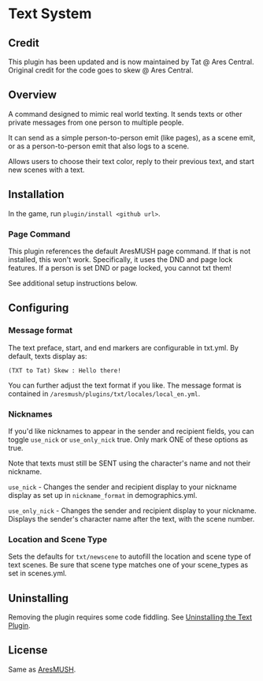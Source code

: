 # Text System

## Credit
This plugin has been updated and is now maintained by Tat @ Ares Central. Original credit for the code goes to skew @ Ares Central.

## Overview

A command designed to mimic real world texting. It sends texts or other private messages from one person to multiple people.

It can send as a simple person-to-person emit (like pages), as a scene emit, or as a person-to-person emit that also logs to a scene.

Allows users to choose their text color, reply to their previous text, and start new scenes with a text.

## Installation
In the game, run `plugin/install <github url>`.

### Page Command

This plugin references the default AresMUSH page command. If that is not installed, this won't work. Specifically, it uses the DND and page lock features. If a person is set DND or page locked, you cannot txt them!

See additional setup instructions below.

## Configuring

### Message format

The text preface, start, and end markers are configurable in txt.yml. By default, texts display as:

`(TXT to Tat) Skew : Hello there!`

You can further adjust the text format if you like. The message format is contained in `/aresmush/plugins/txt/locales/local_en.yml`.

### Nicknames

If you'd like nicknames to appear in the sender and recipient fields, you can toggle `use_nick` or `use_only_nick` true. Only mark ONE of these options as true.

Note that texts must still be SENT using the character's name and not their nickname.

`use_nick` - Changes the sender and recipient display to your nickname display as set up in `nickname_format` in demographics.yml.

`use_only_nick` - Changes the sender and recipient display to your nickname. Displays the sender's character name after the text, with the scene number.

### Location and Scene Type
Sets the defaults for `txt/newscene` to autofill the location and scene type of text scenes. Be sure that scene type matches one of your scene_types as set in scenes.yml.

## Uninstalling

Removing the plugin requires some code fiddling.  See [Uninstalling the Text Plugin](Uninstalling.md).


## License

Same as [AresMUSH](https://aresmush.com/license).
